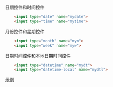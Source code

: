 
日期控件和时间控件
```html
    <input type="date" name="mydate">
    <input type="time" name="mytime">
```

月份控件和星期控件
```html
    <input type="month" name="mym">
    <input type="week" name="myw">
```

日期时间控件和本地日期时间控件
```html
    <input type="datetime" name="mydt">
    <input type="datetime-local" name="mydtl">
```

[示例](t/04_date_time.html)
